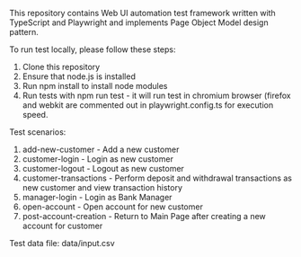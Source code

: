This repository contains Web UI automation test framework written with TypeScript and Playwright and implements Page Object Model design pattern.

To run test locally, please follow these steps:

1. Clone this repository
2. Ensure that node.js is installed
3. Run npm install to install node modules
4. Run tests with npm run test - it will run test in chromium browser (firefox and webkit are commented out in playwright.config.ts for execution speed.

Test scenarios:

1. add-new-customer - Add a new customer
2. customer-login - Login as new customer
3. customer-logout - Logout as new customer
4. customer-transactions - Perform deposit and withdrawal transactions as new customer and view transaction history
5. manager-login - Login as Bank Manager
6. open-account - Open account for new customer
7. post-account-creation - Return to Main Page after creating a new account for customer

Test data file:
data/input.csv
